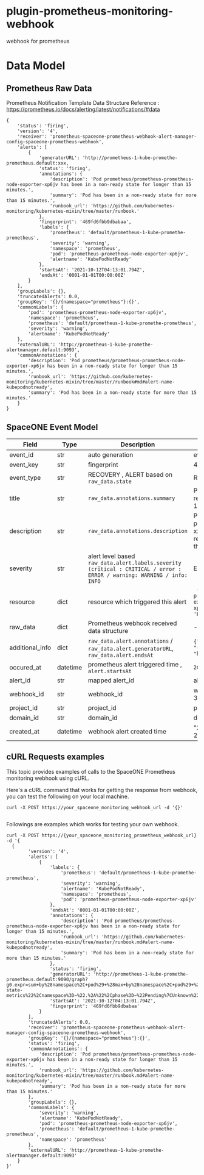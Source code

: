 # plugin-prometheus-monitoring-webhook
webhook for prometheus

# Data Model

## Prometheus Raw Data

Prometheus Notification Template Data Structure Reference : https://prometheus.io/docs/alerting/latest/notifications/#data
~~~
{
    'status': 'firing',
    'version': '4',
    'receiver': 'prometheus-spaceone-prometheus-webhook-alert-manager-config-spaceone-prometheus-webhook',
    'alerts': [
        {
            'generatorURL': 'http://prometheus-1-kube-promethe-prometheus.default:xxx,
            'status': 'firing',
            'annotations': {
                'description': 'Pod prometheus/prometheus-prometheus-node-exporter-xp6jv has been in a non-ready state for longer than 15 minutes.',
                'summary': 'Pod has been in a non-ready state for more than 15 minutes.',
                'runbook_url': 'https://github.com/kubernetes-monitoring/kubernetes-mixin/tree/master/runbook.'
            },
            'fingerprint': '469fd6fbb9dbabaa',
            'labels': {
                'prometheus': 'default/prometheus-1-kube-promethe-prometheus',
                'severity': 'warning',
                'namespace': 'prometheus',
                'pod': 'prometheus-prometheus-node-exporter-xp6jv',
                'alertname': 'KubePodNotReady'
            },
            'startsAt': '2021-10-12T04:13:01.794Z',
            'endsAt': '0001-01-01T00:00:00Z'
        }
    ],
    'groupLabels': {},
    'truncatedAlerts': 0.0,
    'groupKey': '{}/{namespace="prometheus"}:{}',
    'commonLabels': {
        'pod': 'prometheus-prometheus-node-exporter-xp6jv',
        'namespace': 'prometheus',
        'prometheus': 'default/prometheus-1-kube-promethe-prometheus',
        'severity': 'warning',
        'alertname': 'KubePodNotReady'
    },
    'externalURL': 'http://prometheus-1-kube-promethe-alertmanager.default:9093',
    'commonAnnotations': {
        'description': 'Pod prometheus/prometheus-prometheus-node-exporter-xp6jv has been in a non-ready state for longer than 15 minutes.',
        'runbook_url': 'https://github.com/kubernetes-monitoring/kubernetes-mixin/tree/master/runbook#md#alert-name-kubepodnotready',
        'summary': 'Pod has been in a non-ready state for more than 15 minutes.'
    }
}
~~~
## SpaceONE Event Model

| Field		| Type | Description	| Example	|
| ---      | ---     | ---           | ---           |
| event_id | str  | auto generation | event-1234556  |
| event_key | str | fingerprint | 469fd6fbb9dbabaa |
| event_type | str | RECOVERY , ALERT based on `raw_data.state` | RECOVERY	|
| title | str	| `raw_data.annotations.summary`	| Pod has been in a non-ready state for more than 15 minutes.	|
| description | str | `raw_data.annotations.description`	| Pod prometheus/prometheus-xxx has been in a non-ready state for longer than 15 minutes.|
| severity | str  | alert level based `raw_data.alert.labels.severity (critical : CRITICAL / error : ERROR / warning: WARNING / info: INFO ` | ERROR |
| resource | dict | resource which triggered this alert	| ` {'pod':'prometheus-prometheus-node-exporter-xp6jv','alertname': 'KubePodNotReady'}` |
| raw_data | dict | Prometheus webhook received  data structure | - |
| additional_info | dict | `raw_data.alert.annotations` / `raw_data.alert.generatorURL`, `raw_data.alert.endsAt` | `{"org_id": "1.0", "rule_url" "https://...." }` |
| occured_at | datetime | prometheus alert triggered time , `alert.startsAt` | `2021-10-12T04:13:01.794Z`|
| alert_id | str | mapped alert_id	| alert-3243434343 |
| webhook_id | str  | webhook_id	| webhook-34324234234234 |
| project_id | str	| project_id	| project-12312323232    |
| domain_id | str	| domain_id	| domain-12121212121	|
| created_at | datetime | webhook alert created time | "2021-08-23T06:47:32.753Z"	|


## cURL Requests examples
This topic provides examples of calls to the SpaceONE Prometheus monitoring webhook using cURL.

Here's a cURL command that works for getting the response from webhook, you can test the following on your local machine.
```
curl -X POST https://your_spaceone_monitoring_webhook_url -d '{}'
 
```

Followings are examples which works for testing your own webhook.

```
curl -X POST https://{your_spaceone_monitoring_prometheus_webhook_url} -d '{
  {
        'version': '4',
        'alerts': [
            {
                'labels': {
                    'prometheus': 'default/prometheus-1-kube-promethe-prometheus',
                    'severity': 'warning',
                    'alertname': 'KubePodNotReady',
                    'namespace': 'prometheus',
                    'pod': 'prometheus-prometheus-node-exporter-xp6jv'
                },
                'endsAt': '0001-01-01T00:00:00Z',
                'annotations': {
                    'description': 'Pod prometheus/prometheus-prometheus-node-exporter-xp6jv has been in a non-ready state for longer than 15 minutes.',
                    'runbook_url': 'https://github.com/kubernetes-monitoring/kubernetes-mixin/tree/master/runbook.md#alert-name-kubepodnotready',
                    'summary': 'Pod has been in a non-ready state for more than 15 minutes.'
                },
                'status': 'firing',
                'generatorURL': 'http://prometheus-1-kube-promethe-prometheus.default:9090/graph?g0.expr=sum+by%28namespace%2C+pod%29+%28max+by%28namespace%2C+pod%29+%28kube_pod_status_phase%7Bjob%3D%22kube-state-metrics%22%2Cnamespace%3D~%22.%2A%22%2Cphase%3D~%22Pending%7CUnknown%22%7D%29+%2A+on%28namespace%2C+pod%29+group_left%28owner_kind%29+topk+by%28namespace%2C+pod%29+%281%2C+max+by%28namespace%2C+pod%2C+owner_kind%29+%28kube_pod_owner%7Bowner_kind%21%3D%22Job%22%7D%29%29%29+%3E+0&g0.tab=1',
                'startsAt': '2021-10-12T04:13:01.794Z',
                'fingerprint': '469fd6fbb9dbabaa'
            }
        ],
        'truncatedAlerts': 0.0,
        'receiver': 'prometheus-spaceone-prometheus-webhook-alert-manager-config-spaceone-prometheus-webhook',
        'groupKey': '{}/{namespace="prometheus"}:{}',
        'status': 'firing',
        'commonAnnotations': {
            'description': 'Pod prometheus/prometheus-prometheus-node-exporter-xp6jv has been in a non-ready state for longer than 15 minutes.',
            'runbook_url': 'https://github.com/kubernetes-monitoring/kubernetes-mixin/tree/master/runbook.md#alert-name-kubepodnotready',
            'summary': 'Pod has been in a non-ready state for more than 15 minutes.'
        },
        'groupLabels': {},
        'commonLabels': {
            'severity': 'warning',
            'alertname': 'KubePodNotReady',
            'pod': 'prometheus-prometheus-node-exporter-xp6jv',
            'prometheus': 'default/prometheus-1-kube-promethe-prometheus',
            'namespace': 'prometheus'
        },
        'externalURL': 'http://prometheus-1-kube-promethe-alertmanager.default:9093'
    }
}'
```
